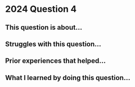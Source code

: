 # 2024 Question 4

## This question is about...

## Struggles with this question...

## Prior experiences that helped...

## What I learned by doing this question...
